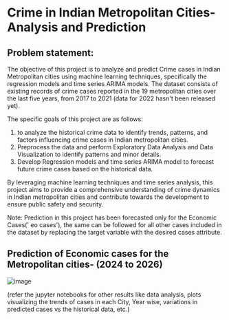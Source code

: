 # Crime in Indian Metropolitan Cities- Analysis and Prediction


## Problem statement:

The objective of this project is to analyze and predict Crime cases in Indian Metropolitan cities using machine learning techniques, specifically the regression models and time series ARIMA models. The dataset consists of existing records of crime cases reported in the 19 metropolitan cities over the last five years, from 2017 to 2021 (data for 2022 hasn't been released yet).

The specific goals of this project are as follows:

1. to analyze the historical crime data to identify trends, patterns, and factors influencing crime cases in Indian metropolitan cities. 
2. Preprocess the data and perform Exploratory Data Analysis and Data Visualization to identify patterns and minor details. 
3. Develop Regression models and time series ARIMA model to forecast future crime cases based on the historical data.

By leveraging machine learning techniques and time series analysis, this project aims to provide a comprehensive understanding of crime dynamics in Indian metropolitan cities and contribute towards the development to ensure public safety and security.

Note: Prediction in this project has been forecasted only for the Economic Cases(' eo cases'), the same can be followed for all other cases included in the dataset by replacing the target variable with the desired cases attribute. 

## Prediction of Economic cases for the Metropolitan cities- (2024 to 2026)

![image](https://github.com/rithikabadam/Crime-in-Indian-Metropolitan-Cities-Analysis-and-Prediction/assets/94275810/d7bbad81-8530-467b-8471-7299b263b4cd)

(refer the jupyter notebooks for other results like data analysis, plots visualizing the trends of cases in each City, Year wise, variations in predicted cases vs the historical data, etc.)


